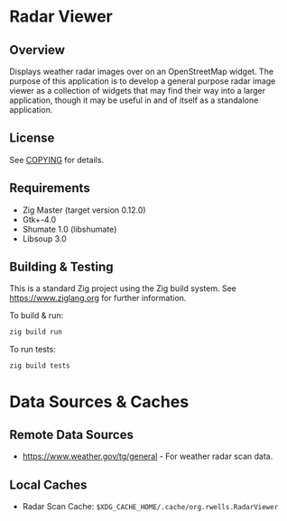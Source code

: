 # Radar Viewer

## Overview

Displays weather radar images over on an OpenStreetMap widget. The purpose of this application is to develop a general purpose 
radar image viewer as a collection of widgets that may find their way into a larger application, though it may be useful in and of itself as
a standalone application.

## License

See [COPYING](COPYING) for details.

## Requirements

* Zig Master (target version 0.12.0) 
* Gtk+-4.0
* Shumate 1.0 (libshumate)
* Libsoup 3.0

## Building & Testing

This is a standard Zig project using the Zig build system. See https://www.ziglang.org for further information.

To build & run:

```bash
zig build run
```

To run tests:

``` shell
zig build tests
```

# Data Sources & Caches

## Remote Data Sources

* https://www.weather.gov/tg/general - For weather radar scan data.

## Local Caches

* Radar Scan Cache: `$XDG_CACHE_HOME/.cache/org.rwells.RadarViewer`
